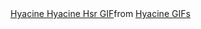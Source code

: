 
<div class="tenor-gif-embed" data-postid="9049140403295824596" data-share-method="host" data-aspect-ratio="1.76596" data-width="100%"><a href="https://tenor.com/view/hyacine-hyacine-hsr-hyacine-honkai-star-rail-hyacine-ultimate-hyacine-hsr-ultimate-gif-9049140403295824596">Hyacine Hyacine Hsr GIF</a>from <a href="https://tenor.com/search/hyacine-gifs">Hyacine GIFs</a></div> <script type="text/javascript" async src="https://tenor.com/embed.js"></script>
